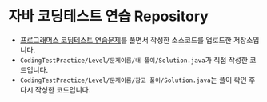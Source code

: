 # 자바 코딩테스트 연습 Repository

- [프로그래머스 코딩테스트 연습문제](https://school.programmers.co.kr/learn/challenges)를 풀면서 작성한 소스코드를 업로드한 저장소입니다.
- `CodingTestPractice/Level/문제이름/내 풀이/Solution.java`가 직접 작성한 코드입니다.
- `CodingTestPractice/Level/문제이름/참고 풀이/Solution.java`는 풀이 확인 후 다시 작성한 코드입니다.
